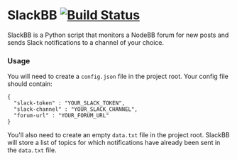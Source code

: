 # SlackBB [![Build Status](https://travis-ci.org/lukaskollmer/SlackBB.svg?branch=master)](https://travis-ci.org/lukaskollmer/SlackBB)

SlackBB is a Python script that monitors a NodeBB forum for new posts and sends Slack notifications to a channel of your choice.

### Usage

You will need to create a `config.json` file in the project root.
Your config file should contain:

```
{
  "slack-token" : "YOUR_SLACK_TOKEN",
  "slack-channel" : "YOUR_SLACK_CHANNEL",
  "forum-url" : "YOUR_FORUM_URL"
}
```

You'll also need to create an empty `data.txt` file in the project root. SlackBB will store a list of topics for which notifications have already been sent in the `data.txt` file.